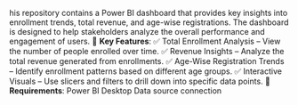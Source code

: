 his repository contains a Power BI dashboard that provides key insights into enrollment trends, total revenue, and age-wise registrations. The dashboard is designed to help stakeholders analyze the overall performance and engagement of users.
      📌 **Key Features**:
✅ Total Enrollment Analysis – View the number of people enrolled over time.
✅ Revenue Insights – Analyze the total revenue generated from enrollments.
✅ Age-Wise Registration Trends – Identify enrollment patterns based on different age groups.
✅ Interactive Visuals – Use slicers and filters to drill down into specific data points.
      🔧 **Requirements**:
Power BI Desktop 
Data source connection
